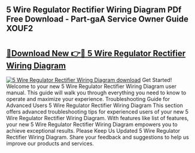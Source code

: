 ## 5 Wire Regulator Rectifier Wiring Diagram PDf Free Download - Part-gaA Service Owner Guide XOUF2

# <h2><a href="http://dft0ti.blite.top/?on=5+Wire+Regulator+Rectifier+Wiring+Diagram">🔗Download New 👉🔴 5 Wire Regulator Rectifier Wiring Diagram</a></h2>

[![5 Wire Regulator Rectifier Wiring Diagram download](https://i.imgur.com/lujVjoI.png)](http://dft0ti.blite.top/?on=5+Wire+Regulator+Rectifier+Wiring+Diagram)
Get Started! Welcome to your new 5 Wire Regulator Rectifier Wiring Diagram user manual. This guide will walk you through everything you need to know to operate and maximize your experience. Troubleshooting Guide for Advanced Users 5 Wire Regulator Rectifier Wiring Diagram This section offers advanced troubleshooting tips for experienced users of your new 5 Wire Regulator Rectifier Wiring Diagram. With features like list of features, your new 5 Wire Regulator Rectifier Wiring Diagram empowers you to achieve exceptional results. Please Keep Us Updated 5 Wire Regulator Rectifier Wiring Diagram. Share your feedback and suggestions to help us improve our products and services.
